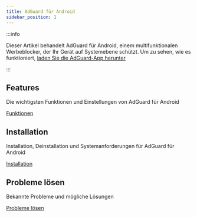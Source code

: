 ```yaml
---
title: AdGuard für Android
sidebar_position: 1
---
```


:::info

Dieser Artikel behandelt AdGuard für Android, einem multifunktionalen Werbeblocker, der Ihr Gerät auf Systemebene schützt. Um zu sehen, wie es funktioniert, [laden Sie die AdGuard-App herunter](https://agrd.io/download-kb-adblock)

:::

## Features

Die wichtigsten Funktionen und Einstellungen von AdGuard für Android

[Funktionen](/adguard-for-android/features/features.md)

## Installation

Installation, Deinstallation und Systemanforderungen für AdGuard für Android

[Installation](/adguard-for-android/installation.md)

## Probleme lösen

Bekannte Probleme und mögliche Lösungen

[Probleme lösen](/adguard-for-android/solving-problems/solving-problems.md)
